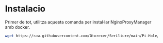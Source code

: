 # Instalacio

Primer de tot, utilitza aquesta comanda per instal·lar NginxProxyManager amb docker.

```bash
wget https://raw.githubusercontent.com/Otorexer/SerLliure/main/Pi-Hole/I-Pi-Hole.sh && bash I-Pi-Hole.sh && rm I-Pi-Hole.sh
```
